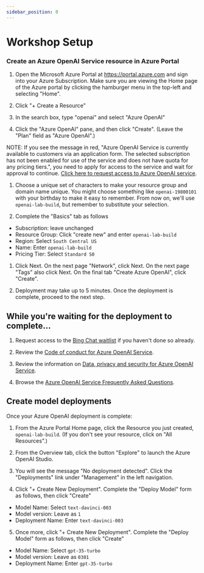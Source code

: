 ```yaml
---
sidebar_position: 0
---
```


# Workshop Setup

### Create an Azure OpenAI Service resource in Azure Portal

1. Open the Microsoft Azure Portal at https://portal.azure.com and sign into your Azure Subscription. Make sure you are viewing the Home page of the Azure portal by clicking the hamburger menu in the top-left and selecting "Home".

2. Click "+ Create a Resource"

3. In the search box, type "openai" and select "Azure OpenAI"

4. Click the "Azure OpenAI" pane, and then click "Create". (Leave the "Plan" field as "Azure OpenAI".)

NOTE: If you see the message in red, "Azure OpenAI Service is currently available to customers via an application form. The selected subscription has not been enabled for use of the service and does not have quota for any pricing tiers.", you need to apply for access to the service and wait for approval to continue. [Click here to request access to Azure OpenAI service](https://aka.ms/oai/access).

1. Choose a unique set of characters to make your resource group and domain name unique. You might choose something like `openai-19800101` with your birthday to make it easy to remember. From now on, we'll use `openai-lab-build`, but remember to substitute your selection.

1. Complete the "Basics" tab as follows

  * Subscription: leave unchanged
  * Resource Group: Click "create new" and enter `openai-lab-build` 
  * Region: Select `South Central US`
  * Name: Enter `openai-lab-build`
  * Pricing Tier: Select `Standard S0`

1. Click Next. On the next page "Network", click Next. On the next page "Tags" also click Next. On the final tab "Create Azure OpenAI", click "Create".

1. Deployment may take up to 5 minutes. Once the deployment is complete, proceed to the next step.

## While you're waiting for the deployment to complete...

1. Request access to the [Bing Chat waitlist](https://bing.com/new) if you haven't done so already. 

1. Review the [Code of conduct for Azure OpenAI Service](https://learn.microsoft.com/en-us/legal/cognitive-services/openai/code-of-conduct).

1. Review the information on [Data, privacy and security for Azure OpenAI Service](https://learn.microsoft.com/en-us/legal/cognitive-services/openai/data-privacy).

1. Browse the [Azure OpenAI Service Frequently Asked Questions](https://learn.microsoft.com/en-us/azure/cognitive-services/openai/faq).

## Create model deployments

Once your Azure OpenAI deployment is complete:

1. From the Azure Portal Home page, click the Resource you just created, `openai-lab-build`. (If you don't see your resource, click on "All Resources".)

2. From the Overview tab, click the button "Explore" to launch the Azure OpenAI Studio.

3. You will see the message "No deployment detected". Click the "Deployments" link under "Management" in the left navigation.

4. Click "+ Create New Deployment". Complete the "Deploy Model" form as follows, then click "Create"

  * Model Name: Select `text-davinci-003`
  * Model version: Leave as `1`
  * Deployment Name: Enter `text-davinci-003`

5. Once more, click "+ Create New Deployment". Complete the "Deploy Model" form as follows, then click "Create"

  * Model Name: Select `gpt-35-turbo`
  * Model version: Leave as `0301`
  * Deployment Name: Enter `gpt-35-turbo`
